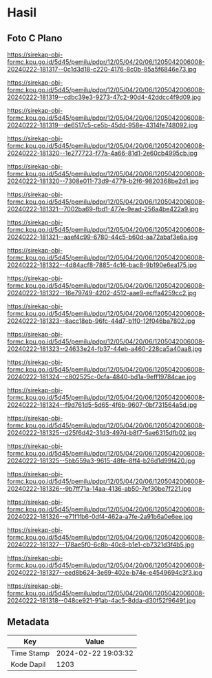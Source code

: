 # Hasil

## Foto C Plano

https://sirekap-obj-formc.kpu.go.id/5d45/pemilu/pdpr/12/05/04/20/06/1205042006008-20240222-181317--0c1d3d18-c220-4176-8c0b-85a5f6846e73.jpg

https://sirekap-obj-formc.kpu.go.id/5d45/pemilu/pdpr/12/05/04/20/06/1205042006008-20240222-181319--cdbc39e3-9273-47c2-90d4-42ddcc4f9d09.jpg

https://sirekap-obj-formc.kpu.go.id/5d45/pemilu/pdpr/12/05/04/20/06/1205042006008-20240222-181319--de6517c5-ce5b-45dd-958e-4314fe748092.jpg

https://sirekap-obj-formc.kpu.go.id/5d45/pemilu/pdpr/12/05/04/20/06/1205042006008-20240222-181320--1e277723-f77a-4a66-81d1-2e60cb4995cb.jpg

https://sirekap-obj-formc.kpu.go.id/5d45/pemilu/pdpr/12/05/04/20/06/1205042006008-20240222-181320--7308e011-73d9-4779-b2f6-9820368be2d1.jpg

https://sirekap-obj-formc.kpu.go.id/5d45/pemilu/pdpr/12/05/04/20/06/1205042006008-20240222-181321--7002ba69-fbd1-477e-9ead-256a4be422a9.jpg

https://sirekap-obj-formc.kpu.go.id/5d45/pemilu/pdpr/12/05/04/20/06/1205042006008-20240222-181321--aaef4c99-6780-44c5-b60d-aa72abaf3e6a.jpg

https://sirekap-obj-formc.kpu.go.id/5d45/pemilu/pdpr/12/05/04/20/06/1205042006008-20240222-181322--4d84acf8-7885-4c16-bac8-9b190e6ea175.jpg

https://sirekap-obj-formc.kpu.go.id/5d45/pemilu/pdpr/12/05/04/20/06/1205042006008-20240222-181322--16e79749-4202-4512-aae9-ecffa4259cc2.jpg

https://sirekap-obj-formc.kpu.go.id/5d45/pemilu/pdpr/12/05/04/20/06/1205042006008-20240222-181323--8acc18eb-96fc-44d7-b1f0-12f046ba7802.jpg

https://sirekap-obj-formc.kpu.go.id/5d45/pemilu/pdpr/12/05/04/20/06/1205042006008-20240222-181323--24633e24-fb37-44eb-a460-228ca5a40aa8.jpg

https://sirekap-obj-formc.kpu.go.id/5d45/pemilu/pdpr/12/05/04/20/06/1205042006008-20240222-181324--c802525c-0cfa-4840-bd1a-9eff19784cae.jpg

https://sirekap-obj-formc.kpu.go.id/5d45/pemilu/pdpr/12/05/04/20/06/1205042006008-20240222-181324--f9d761d5-5d65-4f6b-9607-0bf731564a5d.jpg

https://sirekap-obj-formc.kpu.go.id/5d45/pemilu/pdpr/12/05/04/20/06/1205042006008-20240222-181325--d25f6d42-31d3-497d-b8f7-5ae6315dfb02.jpg

https://sirekap-obj-formc.kpu.go.id/5d45/pemilu/pdpr/12/05/04/20/06/1205042006008-20240222-181325--5bb559a3-9615-48fe-8ff4-b26d1d99f420.jpg

https://sirekap-obj-formc.kpu.go.id/5d45/pemilu/pdpr/12/05/04/20/06/1205042006008-20240222-181326--9b7ff71a-14aa-4136-ab50-7ef30be7f221.jpg

https://sirekap-obj-formc.kpu.go.id/5d45/pemilu/pdpr/12/05/04/20/06/1205042006008-20240222-181326--e71f1fb6-0df4-462a-a7fe-2a91b6a0e6ee.jpg

https://sirekap-obj-formc.kpu.go.id/5d45/pemilu/pdpr/12/05/04/20/06/1205042006008-20240222-181327--178ae5f0-6c8b-40c8-b1e1-cb7321d3f4b5.jpg

https://sirekap-obj-formc.kpu.go.id/5d45/pemilu/pdpr/12/05/04/20/06/1205042006008-20240222-181327--eed8b624-3e69-402e-b74e-e4549694c3f3.jpg

https://sirekap-obj-formc.kpu.go.id/5d45/pemilu/pdpr/12/05/04/20/06/1205042006008-20240222-181318--048ce921-91ab-4ac5-8dda-d30f52f9649f.jpg


## Metadata

| Key        | Value               |
| ---------- | ------------------- |
| Time Stamp | 2024-02-22 19:03:32 |
| Kode Dapil | 1203                |



